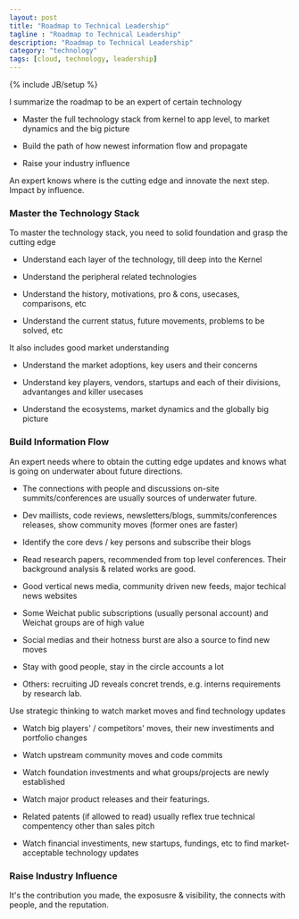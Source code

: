 ```yaml
---
layout: post
title: "Roadmap to Technical Leadership"
tagline : "Roadmap to Technical Leadership"
description: "Roadmap to Technical Leadership"
category: "technology"
tags: [cloud, technology, leadership]
---
```

{% include JB/setup %}

I summarize the roadmap to be an expert of certain technology

  * Master the full technology stack from kernel to app level, to market dynamics and the big picture

  * Build the path of how newest information flow and propagate

  * Raise your industry influence

An expert knows where is the cutting edge and innovate the next step. Impact by influence.

### Master the Technology Stack

To master the technology stack, you need to solid foundation and grasp the cutting edge

  * Understand each layer of the technology, till deep into the Kernel

  * Understand the peripheral related technologies

  * Understand the history, motivations, pro & cons, usecases, comparisons, etc

  * Understand the current status, future movements, problems to be solved, etc

It also includes good market understanding

  * Understand the market adoptions, key users and their concerns

  * Understand key players, vendors, startups and each of their divisions, advantanges and killer usecases

  * Understand the ecosystems, market dynamics and the globally big picture  

### Build Information Flow

An expert needs where to obtain the cutting edge updates and knows what is going on underwater about future directions.

  * The connections with people and discussions on-site summits/conferences are usually sources of underwater future.

  * Dev maillists, code reviews, newsletters/blogs, summits/conferences releases, show community moves (former ones are faster)

  * Identify the core devs / key persons and subscribe their blogs

  * Read research papers, recommended from top level conferences. Their background analysis & related works are good.

  * Good vertical news media, community driven new feeds, major techical news websites

  * Some Weichat public subscriptions (usually personal account) and Weichat groups are of high value

  * Social medias and their hotness burst are also a source to find new moves

  * Stay with good people, stay in the circle accounts a lot

  * Others: recruiting JD reveals concret trends, e.g. interns requirements by research lab.

Use strategic thinking to watch market moves and find technology updates

  * Watch big players' / competitors' moves, their new investiments and portfolio changes

  * Watch upstream community moves and code commits

  * Watch foundation investments and what groups/projects are newly established

  * Watch major product releases and their featurings.

  * Related patents (if allowed to read) usually reflex true technical compentency other than sales pitch

  * Watch financial investiments, new startups, fundings, etc to find market-acceptable technology updates

### Raise Industry Influence

It's the contribution you made, the exposusre & visibility, the connects with people, and the reputation.

